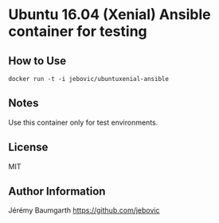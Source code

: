Ubuntu 16.04 (Xenial) Ansible container for testing
===================================================

How to Use
----------

```
docker run -t -i jebovic/ubuntuxenial-ansible
```

Notes
-----

Use this container only for test environments.

License
-------

MIT

Author Information
------------------

Jérémy Baumgarth https://github.com/jebovic
